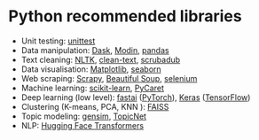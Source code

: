 # Python recommended libraries
* Unit testing: [unittest](https://docs.python.org/3/library/unittest.html#module-unittest)
* Data manipulation: [Dask](https://dask.org/), [Modin](https://github.com/modin-project/modin), [pandas](https://pandas.pydata.org/)
* Text cleaning: [NLTK](https://www.nltk.org/), [clean-text](https://github.com/jfilter/clean-text), [scrubadub](https://scrubadub.readthedocs.io/en/stable/)
* Data visualisation: [Matplotlib](https://matplotlib.org/), [seaborn](https://seaborn.pydata.org)
* Web scraping: [Scrapy](https://scrapy.org/), [Beautiful Soup](https://www.crummy.com/software/BeautifulSoup/), [selenium](https://github.com/SeleniumHQ/selenium/)
* Machine learning: [scikit-learn](https://scikit-learn.org/), [PyCaret](https://pycaret.org/)
* Deep learning (low level): [fastai](https://github.com/fastai/fastai) ([PyTorch](https://pytorch.org/)), [Keras](https://keras.io/) ([TensorFlow](https://www.tensorflow.org/))
* Clustering (K-means, PCA, KNN ): [FAISS](https://github.com/facebookresearch/faiss)
* Topic modeling: [gensim](https://radimrehurek.com/gensim/), [TopicNet](https://github.com/machine-intelligence-laboratory/TopicNet)
* NLP: [Hugging Face Transformers](https://github.com/huggingface/transformers)
